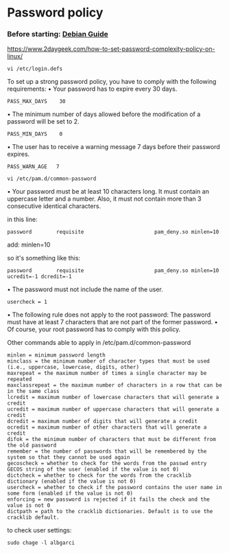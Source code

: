 # Password policy

### Before starting: [Debian Guide](https://www.debian.org/doc/manuals/securing-debian-manual/ch04s11.es.html)


https://www.2daygeek.com/how-to-set-password-complexity-policy-on-linux/

```
vi /etc/login.defs
```

To set up a strong password policy, you have to comply with the following requirements:
• Your password has to expire every 30 days.
```
PASS_MAX_DAYS    30
```

• The minimum number of days allowed before the modification of a password will
be set to 2.
```
PASS_MIN_DAYS    0
```

• The user has to receive a warning message 7 days before their password expires.
```
PASS_WARN_AGE   7
```

```
vi /etc/pam.d/common-password
```
• Your password must be at least 10 characters long. It must contain an uppercase
letter and a number. Also, it must not contain more than 3 consecutive identical
characters.

in this line:
```
password        requisite                       pam_deny.so minlen=10
```

add: minlen=10

so it's something like this:
```
password        requisite                       pam_deny.so minlen=10 ucredit=-1 dcredit=-1
```

• The password must not include the name of the user.
```
usercheck = 1
```
• The following rule does not apply to the root password: The password must have
at least 7 characters that are not part of the former password.
• Of course, your root password has to comply with this policy.


Other commands able to apply in /etc/pam.d/common-password
```
minlen = minimum password length
minclass = the minimum number of character types that must be used (i.e., uppercase, lowercase, digits, other)
maxrepeat = the maximum number of times a single character may be repeated
maxclassrepeat = the maximum number of characters in a row that can be in the same class
lcredit = maximum number of lowercase characters that will generate a credit
ucredit = maximum number of uppercase characters that will generate a credit
dcredit = maximum number of digits that will generate a credit
ocredit = maximum number of other characters that will generate a credit
difok = the minimum number of characters that must be different from the old password
remember = the number of passwords that will be remembered by the system so that they cannot be used again
gecoscheck = whether to check for the words from the passwd entry GECOS string of the user (enabled if the value is not 0)
dictcheck = whether to check for the words from the cracklib dictionary (enabled if the value is not 0)
usercheck = whether to check if the password contains the user name in some form (enabled if the value is not 0)
enforcing = new password is rejected if it fails the check and the value is not 0
dictpath = path to the cracklib dictionaries. Default is to use the cracklib default.
```


to check user settings:
```
sudo chage -l albgarci
```

